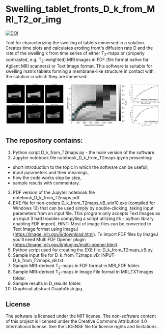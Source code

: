# Swelling_tablet_fronts_D_k_from_MRI_T2_or_img

[![DOI](https://zenodo.org/badge/549551356.svg)](https://zenodo.org/badge/latestdoi/549551356)

Tool for characterizing the swelling of tablets immersed in a solution. Creates time plots and calculates eroding front's diffusion rate D and the rate of the swelling k from time series of either T<sub>2</sub>-maps or (properly contrasted, e.g. T<sub>2</sub>-weighted) MRI images in FDF (file format native for Agilent MRI scanners) or Text Image format. This software is suitable for swelling matrix tablets forming a membrane-like structure in contact with the solution in which they are immersed.

![Graphical abstract](GraphAbstr.jpg)

## The repository contains:
1. Python script D_k_from_T2maps.py - the main version of the software.
2. Jupyter notebook file notebook_D_k_from_T2maps.ipynb presenting:
- short introduction to the topic in which the software can be usefull,
- input parameters and their meanings,
- how the code works step by step,
- sample results with commentary.
3. PDF version of the Jupyter notebook file notebook_D_k_from_T2maps.pdf.
4. EXE file for non-coders D_k_from_T2maps_vB_win10.exe (compiled for Windows 10) that can be used simply by double-clicking, taking input parameters from an input file. This program only accepts Text Images as an input (I had troubles compyling a script utilizing itk - python library enabling FDF import). HINT: Most of image files can be converted to Text Image format using ImageJ (https://imagej.nih.gov/ij/download.html). To import FDF files by ImageJ you'll need Multi FDF Opener plugin (https://imagej.nih.gov/ij/plugins/multi-opener.html).
5. Python script used for creating the EXE file: D_k_from_T2maps_vB.py.
6. Sample input file for D_k_from_T2maps_vB: INPUT-D_k_from_T2maps_vB.txt.
7. Sample MRI-derived T<sub>2</sub>-maps in FDF format in MRI_FDF folder.
8. Sample MRI-derived T<sub>2</sub>-maps in Image File format in MRI_TXTimages folder.
9. Sample results in D_results folder.
10. Graphical abstract GraphAbstr.jpg.

## License
The software is licensed under the MIT license. The non-software content of this project is licensed under the Creative Commons Attribution 4.0 International license. See the LICENSE file for license rights and limitations.
